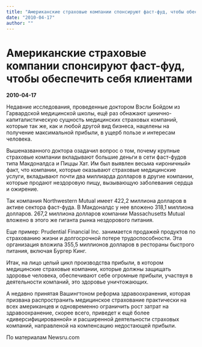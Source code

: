 ```yaml
---
title: "Американские страховые компании спонсируют фаст-фуд, чтобы обеспечить себя клиентами"
date: "2010-04-17"
author: ""
---
```


# Американские страховые компании спонсируют фаст-фуд, чтобы обеспечить себя клиентами

**2010-04-17** 

Недавние исследования, проведенные доктором Вэсли Бойдом из Гарвардской медицинской школы, ещё раз обнажают цинично-капиталистическую сущность медицинских страховых компаний, которые так же, как и любой другой вид бизнеса, нацелены на получение максимальной прибыли, в ущерб пользе и интересам человека.

Вышеназванного доктора озадачил вопрос о том, почему крупные страховые компании вкладывают большие деньги в сети фаст-фудов типа Макдоналдса и Пиццы Хат. Им был выявлен весьма «ироничный» факт, что компании, которые оказывают страховые медицинские услуги, вкладывают почти два миллиарда долларов в другие компании, которые продают нездоровую пищу, вызывающую заболевания сердца и ожирение.

Так компания Northwestern Mutual имеет 422,2 миллиона долларов в активе сектора фаст-фуда. В Макдоналдс у нее вложено 318,1 миллиона долларов. 267,2 миллиона долларов компании Massachusetts Mutual вложено в этого же гиганта рынка нездорового питания.

Еще пример: Prudential Financial Inc. занимается продажей продуктов по страхованию жизни и долгосрочной потере трудоспособности. Эта организация вложила 355,5 миллионов долларов в рестораны быстрого питания, включая Бургер Кинг.

Итак, на лицо целый цикл производства прибыли, в котором медицинские страховые компании, которые должны защищать здоровье человека, обеспечивают себе огромные прибыли, участвуя в деятельности компаний, это здоровье уничтожающих.

А недавно принятая Вашингтоном реформа здравоохранения, которая призвана распространить медицинское страхование практически на всех американцев и одновременно ограничить рост затрат на здравоохранение, скорее всего, приведет к ещё более «диверсифицированной» и расширенной деятельности страховых компаний, направленой на компенсацию недостающей прибыли.

По материалам Newsru.com